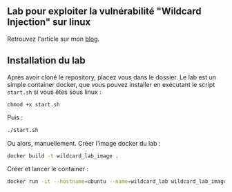 ## Lab pour exploiter la vulnérabilité "Wildcard Injection" sur linux

Retrouvez l'article sur mon [blog](https://blog.leoroullois.com).

## Installation du lab

Après avoir cloné le repository, placez vous dans le dossier.
Le lab est un simple container docker, que vous pouvez installer en exécutant le script ``start.sh`` si vous êtes sous linux :

```
chmod +x start.sh
```

Puis :

```bash
./start.sh
```

Ou alors, manuellement.
Créer l'image docker du lab :

```bash
docker build -t wildcard_lab_image .
```

Créer et lancer le container :
```bash
docker run -it --hostname=ubuntu --name=wildcard_lab wildcard_lab_image
```
